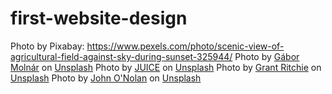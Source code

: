 # first-website-design
Photo by Pixabay: https://www.pexels.com/photo/scenic-view-of-agricultural-field-against-sky-during-sunset-325944/
Photo by <a href="https://unsplash.com/@gabormolnar92?utm_content=creditCopyText&utm_medium=referral&utm_source=unsplash">Gábor Molnár</a> on <a href="https://unsplash.com/photos/low-angle-photography-of-buildings-with-plants-on-it-Y7ufx8R8PM0?utm_content=creditCopyText&utm_medium=referral&utm_source=unsplash">Unsplash</a>
Photo by <a href="https://unsplash.com/@juice_world?utm_content=creditCopyText&utm_medium=referral&utm_source=unsplash">JUICE</a> on <a href="https://unsplash.com/photos/a-woman-standing-next-to-a-red-car-IR-WFbiT0tA?utm_content=creditCopyText&utm_medium=referral&utm_source=unsplash">Unsplash</a>
Photo by <a href="https://unsplash.com/@grantritchie?utm_content=creditCopyText&utm_medium=referral&utm_source=unsplash">Grant Ritchie</a> on <a href="https://unsplash.com/photos/aerial-view-of-grass-mountains-x1w_Q78xNEY?utm_content=creditCopyText&utm_medium=referral&utm_source=unsplash">Unsplash</a>
Photo by <a href="https://unsplash.com/@johnonolan?utm_content=creditCopyText&utm_medium=referral&utm_source=unsplash">John O'Nolan</a> on <a href="https://unsplash.com/photos/bird-eye-view-photography-of-a-green-trees-uMWPrcRsrto?utm_content=creditCopyText&utm_medium=referral&utm_source=unsplash">Unsplash</a>
  